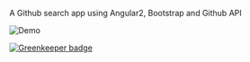 A Github search app using Angular2, Bootstrap and Github API

![Demo](https://cloud.githubusercontent.com/assets/11049175/21918642/6ae2ad4a-d921-11e6-9312-f7c4fbf153ee.gif)


[![Greenkeeper badge](https://badges.greenkeeper.io/gsingh737/githubsearch.svg)](https://greenkeeper.io/)